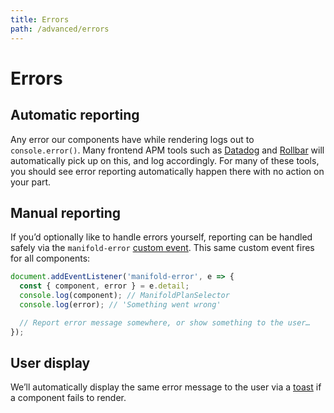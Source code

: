 ```yaml
---
title: Errors
path: /advanced/errors
---
```


# Errors

## Automatic reporting

Any error our components have while rendering logs out to `console.error()`. Many frontend APM tools
such as [Datadog][datadog] and [Rollbar][rollbar] will automatically pick up on this, and log
accordingly. For many of these tools, you should see error reporting automatically happen there with
no action on your part.

## Manual reporting

If you’d optionally like to handle errors yourself, reporting can be handled safely via the
`manifold-error` [custom event][custom-event]. This same custom event fires for all components:

```js
document.addEventListener('manifold-error', e => {
  const { component, error } = e.detail;
  console.log(component); // ManifoldPlanSelector
  console.log(error); // 'Something went wrong'

  // Report error message somewhere, or show something to the user…
});
```

## User display

We’ll automatically display the same error message to the user via a [toast][toast] if a component
fails to render.

[custom-event]:
  https://developer.mozilla.org/en-US/docs/Web/Guide/Events/Creating_and_triggering_events
[datadog]: https://www.datadoghq.com/
[rollbar]: https://rollbar.com/
[toast]: /components/toast
